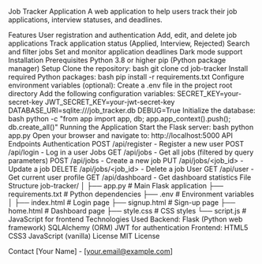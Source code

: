 Job Tracker Application
A web application to help users track their job applications, interview statuses, and deadlines.

Features
User registration and authentication
Add, edit, and delete job applications
Track application status (Applied, Interview, Rejected)
Search and filter jobs
Set and monitor application deadlines
Dark mode support
Installation
Prerequisites
Python 3.8 or higher
pip (Python package manager)
Setup
Clone the repository:
bash
git clone <repository-url>
cd job-tracker
Install required Python packages:
bash
pip install -r requirements.txt
Configure environment variables (optional):
Create a .env file in the project root directory
Add the following configuration variables:
SECRET_KEY=your-secret-key
JWT_SECRET_KEY=your-jwt-secret-key
DATABASE_URI=sqlite:///job_tracker.db
DEBUG=True
Initialize the database:
bash
python -c "from app import app, db; app.app_context().push(); db.create_all()"
Running the Application
Start the Flask server:
bash
python app.py
Open your browser and navigate to:
http://localhost:5000
API Endpoints
Authentication
POST /api/register - Register a new user
POST /api/login - Log in a user
Jobs
GET /api/jobs - Get all jobs (filtered by query parameters)
POST /api/jobs - Create a new job
PUT /api/jobs/<job_id> - Update a job
DELETE /api/jobs/<job_id> - Delete a job
User
GET /api/user - Get current user profile
GET /api/dashboard - Get dashboard statistics
File Structure
job-tracker/
│
├── app.py                  # Main Flask application
├── requirements.txt        # Python dependencies
├── .env                    # Environment variables
│
├── index.html              # Login page
├── signup.html             # Sign-up page
├── home.html               # Dashboard page
├── style.css               # CSS styles
└── script.js               # JavaScript for frontend
Technologies Used
Backend:
Flask (Python web framework)
SQLAlchemy (ORM)
JWT for authentication
Frontend:
HTML5
CSS3
JavaScript (vanilla)
License
MIT License

Contact
[Your Name] - [your.email@example.com]

